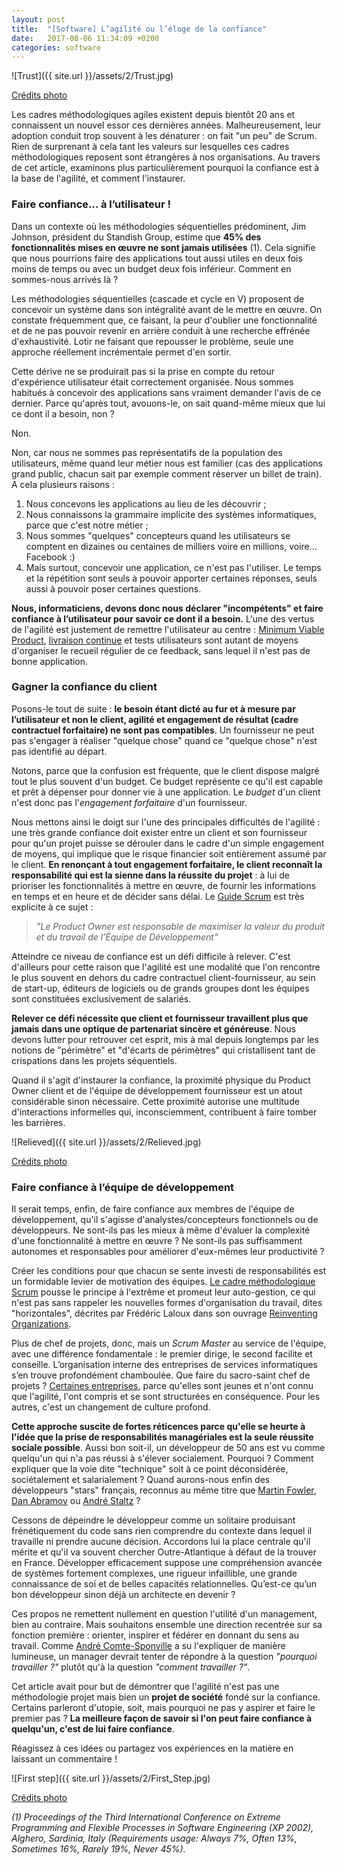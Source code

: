 ```yaml
---
layout: post
title:  "[Software] L’agilité ou l’éloge de la confiance"
date:   2017-08-06 11:34:09 +0200
categories: software
---
```


![Trust]({{ site.url }}/assets/2/Trust.jpg)

[Crédits photo](https://pxhere.com/fr/photo/1402678)

Les cadres méthodologiques agiles existent depuis bientôt 20 ans et connaissent un nouvel essor ces dernières années. Malheureusement, leur adoption conduit trop souvent à les dénaturer : on fait "un peu" de Scrum. Rien de surprenant à cela tant les valeurs sur lesquelles ces cadres méthodologiques reposent sont étrangères à nos organisations. Au travers de cet article, examinons plus particulièrement pourquoi la confiance est à la base de l'agilité, et comment l'instaurer.


### Faire confiance… à l’utilisateur !

Dans un contexte où les méthodologies séquentielles prédominent, Jim Johnson, président du Standish Group, estime que __45% des fonctionnalités mises en œuvre ne sont jamais utilisées__ (1). Cela signifie que nous pourrions faire des applications tout aussi utiles en deux fois moins de temps ou avec un budget deux fois inférieur. Comment en sommes-nous arrivés là ?

Les méthodologies séquentielles (cascade et cycle en V) proposent de concevoir un système dans son intégralité avant de le mettre en œuvre. On constate fréquemment que, ce faisant, la peur d'oublier une fonctionnalité et de ne pas pouvoir revenir en arrière conduit à une recherche effrénée d'exhaustivité. Lotir ne faisant que repousser le problème, seule une approche réellement incrémentale permet d'en sortir.

Cette dérive ne se produirait pas si la prise en compte du retour d'expérience utilisateur était correctement organisée. Nous sommes habitués à concevoir des applications sans vraiment demander l'avis de ce dernier. Parce qu'après tout, avouons-le, on sait quand-même mieux que lui ce dont il a besoin, non ?

Non.

Non, car nous ne sommes pas représentatifs de la population des utilisateurs, même quand leur métier nous est familier (cas des applications grand public, chacun sait par exemple comment réserver un billet de train). A cela plusieurs raisons :
1. Nous concevons les applications au lieu de les découvrir ;
2. Nous connaissons la grammaire implicite des systèmes informatiques, parce que c'est notre métier ;
3. Nous sommes "quelques" concepteurs quand les utilisateurs se comptent en dizaines ou centaines de milliers voire en millions, voire... Facebook :)
4. Mais surtout, concevoir une application, ce n'est pas l'utiliser. Le temps et la répétition sont seuls à pouvoir apporter certaines réponses, seuls aussi à pouvoir poser certaines questions.

__Nous, informaticiens, devons donc nous déclarer "incompétents" et faire confiance à l’utilisateur pour savoir ce dont il a besoin.__ L'une des vertus de l'agilité est justement de remettre l'utilisateur au centre : [Minimum Viable Product](https://en.wikipedia.org/wiki/Minimum_viable_product), [livraison continue](https://en.wikipedia.org/wiki/Continuous_delivery) et tests utilisateurs sont autant de moyens d'organiser le recueil régulier de ce feedback, sans lequel il n'est pas de bonne application.


### Gagner la confiance du client
Posons-le tout de suite : __le besoin étant dicté au fur et à mesure par l’utilisateur et non le client, agilité et engagement de résultat (cadre contractuel forfaitaire) ne sont pas compatibles__. Un fournisseur ne peut pas s'engager à réaliser "quelque chose" quand ce "quelque chose" n'est pas identifié au départ.

Notons, parce que la confusion est fréquente, que le client dispose malgré tout le plus souvent d'un budget. Ce budget représente ce qu'il est capable et prêt à dépenser pour donner vie à une application. Le _budget_ d'un client n'est donc pas l'_engagement forfaitaire_ d'un fournisseur.

Nous mettons ainsi le doigt sur l'une des principales difficultés de l'agilité : une très grande confiance doit exister entre un client et son fournisseur pour qu'un projet puisse se dérouler dans le cadre d'un simple engagement de moyens, qui implique que le risque financier soit entièrement assumé par le client. __En renonçant à tout engagement forfaitaire, le client reconnaît la responsabilité qui est la sienne dans la réussite du projet__ : à lui de prioriser les fonctionnalités à mettre en œuvre, de fournir les informations en temps et en heure et de décider sans délai. Le [Guide Scrum](https://www.scrumguides.org/docs/scrumguide/v1/Scrum-Guide-FR.pdf) est très explicite à ce sujet :

> _"Le Product Owner est responsable de maximiser la valeur du produit et du travail de l’Équipe de Développement"_

Atteindre ce niveau de confiance est un défi difficile à relever. C'est d'ailleurs pour cette raison que l'agilité est une modalité que l'on rencontre le plus souvent en dehors du cadre contractuel client-fournisseur, au sein de start-up, éditeurs de logiciels ou de grands groupes dont les équipes sont constituées exclusivement de salariés.

__Relever ce défi nécessite que client et fournisseur travaillent plus que jamais dans une optique de partenariat sincère et généreuse__. Nous devons lutter pour retrouver cet esprit, mis à mal depuis longtemps par les notions de "périmètre" et "d'écarts de périmètres" qui cristallisent tant de crispations dans les projets séquentiels.

Quand il s'agit d'instaurer la confiance, la proximité physique du Product Owner client et de l'équipe de développement fournisseur est un atout considérable sinon nécessaire. Cette proximité autorise une multitude d'interactions informelles qui, inconsciemment, contribuent à faire tomber les barrières.

![Relieved]({{ site.url }}/assets/2/Relieved.jpg)

[Crédits photo](https://pxhere.com/fr/photo/1341198)


### Faire confiance à l’équipe de développement
Il serait temps, enfin, de faire confiance aux membres de l'équipe de développement, qu'il s'agisse d'analystes/concepteurs fonctionnels ou de développeurs. Ne sont-ils pas les mieux à même d'évaluer la complexité d'une fonctionnalité à mettre en œuvre ? Ne sont-ils pas suffisamment autonomes et responsables pour améliorer d'eux-mêmes leur productivité ?

Créer les conditions pour que chacun se sente investi de responsabilités est un formidable levier de motivation des équipes. [Le cadre méthodologique Scrum](https://www.scrumguides.org/docs/scrumguide/v1/Scrum-Guide-FR.pdf) pousse le principe à l'extrême et promeut leur auto-gestion, ce qui n'est pas sans rappeler les nouvelles formes d'organisation du travail, dites "horizontales", décrites par Frédéric Laloux dans son ouvrage [Reinventing Organizations](https://www.amazon.fr/dp/2354561059).

Plus de chef de projets, donc, mais un _Scrum Master_ au service de l'équipe, avec une différence fondamentale : le premier dirige, le second facilite et conseille. L’organisation interne des entreprises de services informatiques s’en trouve profondément chamboulée. Que faire du sacro-saint chef de projets ? [Certaines entreprises](http://www.theodo.fr/), parce qu'elles sont jeunes et n'ont connu que l'agilité, l'ont compris et se sont structurées en conséquence. Pour les autres, c'est un changement de culture profond.

__Cette approche suscite de fortes réticences parce qu'elle se heurte à l'idée que la prise de responsabilités managériales est la seule réussite sociale possible__. Aussi bon soit-il, un développeur de 50 ans est vu comme quelqu'un qui n'a pas réussi à s'élever socialement. Pourquoi ? Comment expliquer que la voie dite "technique" soit à ce point déconsidérée, sociétalement et salarialement ? Quand aurons-nous enfin des développeurs "stars" français, reconnus au même titre que [Martin Fowler](https://twitter.com/martinfowler), [Dan Abramov](https://twitter.com/dan_abramov) ou [André Staltz](https://twitter.com/andrestaltz) ?

Cessons de dépeindre le développeur comme un solitaire produisant frénétiquement du code sans rien comprendre du contexte dans lequel il travaille ni prendre aucune décision. Accordons lui la place centrale qu'il mérite et qu'il va souvent chercher Outre-Atlantique à défaut de la trouver en France. Développer efficacement suppose une compréhension avancée de systèmes fortement complexes, une rigueur infaillible,  une grande connaissance de soi et de belles capacités relationnelles. Qu’est-ce qu’un bon développeur sinon déjà un architecte en devenir ?

Ces propos ne remettent nullement en question l'utilité d'un management, bien au contraire. Mais souhaitons ensemble une direction recentrée sur sa fonction première : orienter, inspirer et fédérer en donnant du sens au travail. Comme [André Comte-Sponville](https://www.youtube.com/watch?v=TBuRaS1L6aI) a su l'expliquer de manière lumineuse, un manager devrait tenter de répondre à la question _"pourquoi travailler ?"_ plutôt qu'à la question _"comment travailler ?"_.


Cet article avait pour but de démontrer que l'agilité n'est pas une méthodologie projet mais bien un __projet de société__ fondé sur la confiance. Certains parleront d'utopie, soit, mais pourquoi ne pas y aspirer et faire le premier pas ? __La meilleure façon de savoir si l'on peut faire confiance à quelqu'un, c'est de lui faire confiance__.

Réagissez à ces idées ou partagez vos expériences en la matière en laissant un commentaire !

![First step]({{ site.url }}/assets/2/First_Step.jpg)

[Crédits photo](https://pxhere.com/fr/photo/749593)

_(1) Proceedings of the Third International Conference on Extreme Programming and Flexible Processes in Software Engineering (XP 2002), Alghero, Sardinia, Italy (Requirements usage: Always 7%, Often 13%, Sometimes 16%, Rarely 19%, Never 45%)._